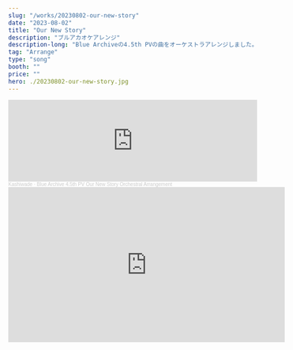 ```yaml
---
slug: "/works/20230802-our-new-story"
date: "2023-08-02"
title: "Our New Story"
description: "ブルアカオケアレンジ"
description-long: "Blue Archiveの4.5th PVの曲をオーケストラアレンジしました。新シナリオがとても楽しみです。"
tag: "Arrange"
type: "song"
booth: ""
price: ""
hero: ./20230802-our-new-story.jpg
---
```


<iframe width="100%" height="166" scrolling="no" frameborder="no" allow="autoplay" src="https://w.soundcloud.com/player/?url=https%3A//api.soundcloud.com/tracks/1580801815&color=%23ff5500&auto_play=false&hide_related=false&show_comments=true&show_user=true&show_reposts=false&show_teaser=true"></iframe><div style="font-size: 10px; color: #cccccc;line-break: anywhere;word-break: normal;overflow: hidden;white-space: nowrap;text-overflow: ellipsis; font-family: Interstate,Lucida Grande,Lucida Sans Unicode,Lucida Sans,Garuda,Verdana,Tahoma,sans-serif;font-weight: 100;"><a href="https://soundcloud.com/kashiwade" title="Kashiwade" target="_blank" style="color: #cccccc; text-decoration: none;">Kashiwade</a> · <a href="https://soundcloud.com/kashiwade/blue-archive-45th-pv-our-new-story-orchestral-arrangement" title="Blue Archive 4.5th PV Our New Story Orchestral Arrangement" target="_blank" style="color: #cccccc; text-decoration: none;">Blue Archive 4.5th PV Our New Story Orchestral Arrangement</a></div>

<iframe width="560" height="315" src="https://www.youtube.com/embed/E3P5QaWjsjw?si=cPlvm7c52kS43DDU" title="YouTube video player" frameborder="0" allow="accelerometer; autoplay; clipboard-write; encrypted-media; gyroscope; picture-in-picture; web-share" allowfullscreen></iframe>